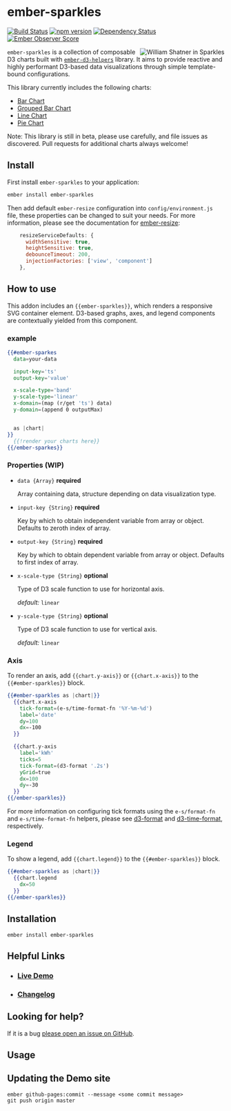 # ember-sparkles

[![Build Status](https://travis-ci.org/LocusEnergy/ember-sparkles.svg?branch=master)](https://travis-ci.org/LocusEnergy/ember-sparkles)
[![npm version](https://badge.fury.io/js/ember-sparkles.svg)](http://badge.fury.io/js/ember-sparkles)
[![Dependency Status](https://david-dm.org/locusenergy/ember-sparkles.svg)](https://david-dm.org/locusenergy/ember-sparkles)
[![Ember Observer Score](http://emberobserver.com/badges/ember-sparkles.svg)](http://emberobserver.com/addons/ember-sparkles)

<img src="http://i.giphy.com/W1R2pCzmib6h2.gif" alt="William Shatner in Sparkles" align="right">

`ember-sparkles` is a collection of composable D3 charts built with [`ember-d3-helpers`](https://github.com/LocusEnergy/ember-d3-helpers) library. It aims to provide reactive and highly performant D3-based data visualizations through simple template-bound configurations.

This library currently includes the following charts:
- [Bar Chart](http://locusenergy.github.io/ember-sparkles/#/bar-chart)
- [Grouped Bar Chart](http://locusenergy.github.io/ember-sparkles/#/grouped-bar-chart)
- [Line Chart](http://locusenergy.github.io/ember-sparkles/#/line-chart)
- [Pie Chart](http://locusenergy.github.io/ember-sparkles/#/pie-chart)

Note: This library is still in beta, please use carefully, and file issues as discovered. Pull requests for additional charts always welcome!

## Install
First install `ember-sparkles` to your application:
```bash
ember install ember-sparkles
```
Then add default `ember-resize` configuration into `config/environment.js` file, these properties can be changed to suit your needs. For more information, please see the documentation for [ember-resize](https://github.com/mike-north/ember-resize):
```js
    resizeServiceDefaults: {
      widthSensitive: true,
      heightSensitive: true,
      debounceTimeout: 200,
      injectionFactories: ['view', 'component']
    },
```

## How to use

This addon includes an `{{ember-sparkles}}`, which renders a responsive SVG container element. D3-based graphs, axes, and legend components are contextually yielded from this component.

### example

```hbs
{{#ember-sparkes
  data=your-data

  input-key='ts'
  output-key='value'

  x-scale-type='band'
  y-scale-type='linear'
  x-domain=(map (r/get 'ts') data)
  y-domain=(append 0 outputMax)


  as |chart|
}}
  {{!render your charts here}}
{{/ember-sparkes}}
```

### Properties (WIP)

* `data {Array}` **required**

  Array containing data, structure depending on data visualization type.

* `input-key {String}` **required**

  Key by which to obtain independent variable from array or object. Defaults to zeroth index of array.

* `output-key {String}` **required**

  Key by which to obtain dependent variable from array or object. Defaults to first index of array.

* `x-scale-type {String}` **optional**

  Type of D3 scale function to use for horizontal axis.

  _default:_ `linear`

* `y-scale-type {String}` **optional**

  Type of D3 scale function to use for vertical axis.

  _default:_ `linear`

### Axis

To render an axis, add `{{chart.y-axis}}` or `{{chart.x-axis}}` to the `{{#ember-sparkles}}` block.

```hbs
{{#ember-sparkles as |chart|}}
  {{chart.x-axis
    tick-format=(e-s/time-format-fn '%Y-%m-%d')
    label='date'
    dy=100
    dx=-100
  }}

  {{chart.y-axis
    label='kWh'
    ticks=5
    tick-format=(d3-format '.2s')
    yGrid=true
    dx=100
    dy=-30
  }}
{{/ember-sparkles}}
```

For more information on configuring tick formats using the `e-s/format-fn` and `e-s/time-format-fn` helpers, please see 
[d3-format](https://github.com/d3/d3-format) and [d3-time-format](https://github.com/d3/d3-time-format), respectively.

### Legend

To show a legend, add `{{chart.legend}}` to the `{{#ember-sparkles}}` block.

```hbs
{{#ember-sparkles as |chart|}}
  {{chart.legend
    dx=50
  }}
{{/ember-sparkles}}
```

## Installation

```
ember install ember-sparkles
```

## Helpful Links

- ### [Live Demo](http://locusenergy.github.io/ember-sparkles/)

- ### [Changelog](CHANGELOG.md)



## Looking for help?
If it is a bug [please open an issue on GitHub](http://github.com/LocusEnergy/ember-sparkles/issues).

## Usage


## Updating the Demo site

```
ember github-pages:commit --message <some commit message>
git push origin master
```
